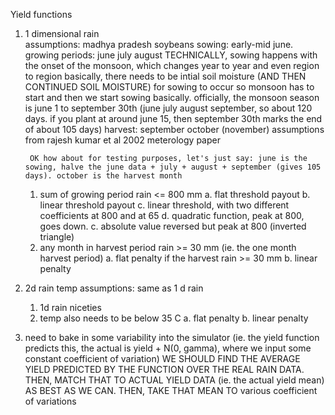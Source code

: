 Yield functions

1. 1 dimensional rain  
    assumptions: 
        madhya pradesh soybeans
        sowing: early-mid june. 
        growing periods: june july august 
        TECHNICALLY, sowing happens with the onset of the monsoon, which changes year to year and even region to region
        basically, there needs to be intial soil moisture (AND THEN CONTINUED SOIL MOISTURE) for sowing to occur
        so monsoon has to start and then we start sowing basically. 
        officially, the monsoon season is june 1 to september 30th (june july august september, so about 120 days. if you plant at around june 15, then september 30th marks the end of about 105 days)
        harvest: september october (november)
        assumptions from rajesh kumar et al 2002 meterology paper 


        OK how about for testing purposes, let's just say: june is the sowing, halve the june data + july + august + september (gives 105 days). october is the harvest month
    1. sum of growing period rain <= 800 mm
        a. flat threshold payout 
        b. linear threshold payout 
        c. linear threshold, with two different coefficients at 800 and at 65 
        d. quadratic function, peak at 800, goes down. 
        c. absolute value reversed but peak at 800 (inverted triangle)
    2. any month in harvest period rain >= 30 mm (ie. the one month harvest period)
        a. flat penalty if the harvest rain >= 30 mm
        b. linear penalty 
2. 2d rain temp
    assumptions:
        same as 1 d rain
    1. 1d rain niceties
    2. temp also needs to be below 35 C 
        a. flat penalty
        b. linear penalty 

3. need to bake in some variability into the simulator (ie. the yield function predicts this, the actual is yield + N(0, gamma), where we input some constant coefficient of variation)
    WE SHOULD FIND THE AVERAGE YIELD PREDICTED BY THE FUNCTION OVER THE REAL RAIN DATA. THEN, MATCH THAT TO ACTUAL YIELD DATA (ie. the actual yield mean) AS BEST AS WE CAN. THEN, TAKE THAT MEAN TO various coefficient of variations

    